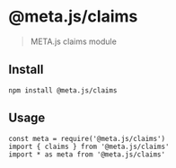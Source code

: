 # @meta.js/claims

> META.js claims module

## Install
```
npm install @meta.js/claims
```

## Usage
```
const meta = require('@meta.js/claims')
import { claims } from '@meta.js/claims'
import * as meta from '@meta.js/claims'
```
